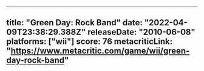 
---
title: "Green Day: Rock Band"
date: "2022-04-09T23:38:29.388Z"
releaseDate: "2010-06-08"
platforms: ["wii"]
score: 76
metacriticLink: "https://www.metacritic.com/game/wii/green-day-rock-band"
---
